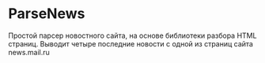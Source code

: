 # ParseNews
Простой парсер новостного сайта, на основе библиотеки разбора HTML страниц. Выводит четыре последние новости с одной из страниц сайта news.mail.ru
